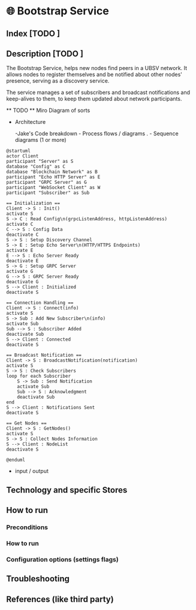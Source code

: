 # 🌐 Bootstrap Service

## Index [TODO ]


## Description [TODO ]

The Bootstrap Service, helps new nodes find peers in a UBSV network. It allows nodes to register themselves and be notified about other nodes' presence, serving as a discovery service.

The service manages a set of subscribers and broadcast notifications and keep-alives to them, to keep them updated about network participants.

** TODO ** Miro Diagram of sorts


- Architecture


    -Jake's Code breakdown     - Process flows / diagrams .
        - Sequence diagrams (1 or more)

```plantuml
@startuml
actor Client
participant "Server" as S
database "Config" as C
database "Blockchain Network" as B
participant "Echo HTTP Server" as E
participant "GRPC Server" as G
participant "WebSocket Client" as W
participant "Subscriber" as Sub

== Initialization ==
Client -> S : Init()
activate S
S -> C : Read Config\n(grpcListenAddress, httpListenAddress)
activate C
C --> S : Config Data
deactivate C
S -> S : Setup Discovery Channel
S -> E : Setup Echo Server\n(HTTP/HTTPS Endpoints)
activate E
E --> S : Echo Server Ready
deactivate E
S -> G : Setup GRPC Server
activate G
G --> S : GRPC Server Ready
deactivate G
S --> Client : Initialized
deactivate S

== Connection Handling ==
Client -> S : Connect(info)
activate S
S -> Sub : Add New Subscriber\n(info)
activate Sub
Sub --> S : Subscriber Added
deactivate Sub
S --> Client : Connected
deactivate S

== Broadcast Notification ==
Client -> S : BroadcastNotification(notification)
activate S
S -> S : Check Subscribers
loop for each Subscriber
    S -> Sub : Send Notification
    activate Sub
    Sub --> S : Acknowledgment
    deactivate Sub
end
S --> Client : Notifications Sent
deactivate S

== Get Nodes ==
Client -> S : GetNodes()
activate S
S -> S : Collect Nodes Information
S --> Client : NodeList
deactivate S

@enduml

```

- input  / output

## Technology and specific Stores

## How to run

###     Preconditions

###     How to run


###     Configuration options (settings flags)


## Troubleshooting



## References (like third party)
